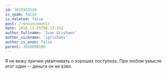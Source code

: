 ```yaml
---
id: 3019383540
is_spam: false
is_deleted: false
post: /renouncement/
date: 2016-11-25T08:13:15Z
author_fullname: 'Ivan Grishaev'
author_nickname: 'igrishaev'
author_is_anon: false
parent: 3018690100
---
```


<p>Я не вижу причин умалчивать о хороших поступках. При любом умысле итог один -- деньги он не взял.</p>
